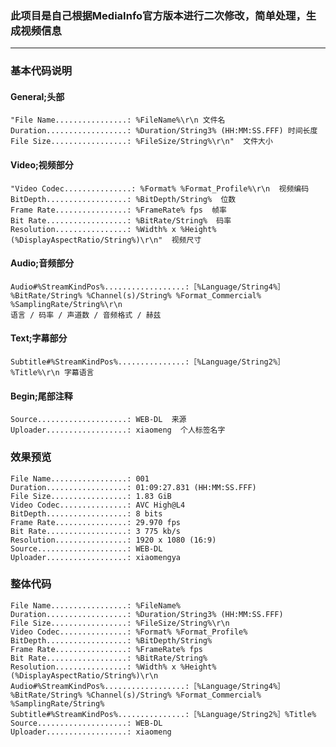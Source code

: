 ### 此项目是自己根据MediaInfo官方版本进行二次修改，简单处理，生成视频信息
---
### 基本代码说明


#### General;头部

    "File Name................: %FileName%\r\n 文件名
    Duration..................: %Duration/String3% (HH:MM:SS.FFF) 时间长度
    File Size.................: %FileSize/String%\r\n"  文件大小

#### Video;视频部分

    "Video Codec...............: %Format% %Format_Profile%\r\n  视频编码
    BitDepth..................: %BitDepth/String%  位数
    Frame Rate................: %FrameRate% fps  帧率
    Bit Rate..................: %BitRate/String%  码率
    Resolution................: %Width% x %Height% (%DisplayAspectRatio/String%)\r\n"  视频尺寸

#### Audio;音频部分
    Audio#%StreamKindPos%..................:［%Language/String4%］%BitRate/String% %Channel(s)/String% %Format_Commercial% %SamplingRate/String%\r\n
    语言 / 码率 / 声道数 / 音频格式 / 赫兹
#### Text;字幕部分
    Subtitle#%StreamKindPos%...............:［%Language/String2%］%Title%\r\n 字幕语言

#### Begin;尾部注释
    Source....................: WEB-DL  来源
    Uploader..................: xiaomeng  个人标签名字

### 效果预览
    
    File Name.................: 001
    Duration..................: 01:09:27.831 (HH:MM:SS.FFF)
    File Size.................: 1.83 GiB
    Video Codec...............: AVC High@L4
    BitDepth..................: 8 bits
    Frame Rate................: 29.970 fps
    Bit Rate..................: 3 775 kb/s
    Resolution................: 1920 x 1080 (16:9)
    Source....................: WEB-DL
    Uploader..................: xiaomengya
    
### 整体代码

    File Name.................: %FileName%
    Duration..................: %Duration/String3% (HH:MM:SS.FFF)
    File Size.................: %FileSize/String%\r\n
    Video Codec...............: %Format% %Format_Profile%
    BitDepth..................: %BitDepth/String%
    Frame Rate................: %FrameRate% fps
    Bit Rate..................: %BitRate/String%
    Resolution................: %Width% x %Height% (%DisplayAspectRatio/String%)\r\n
    Audio#%StreamKindPos%..................:［%Language/String4%］%BitRate/String% %Channel(s)/String% %Format_Commercial% %SamplingRate/String%
    Subtitle#%StreamKindPos%...............:［%Language/String2%］%Title%
    Source....................: WEB-DL
    Uploader..................: xiaomeng

